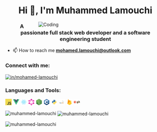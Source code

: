 <h1 align="center">Hi 👋, I'm Muhammed Lamouchi</h1>

<p aligne="left"><img align="right" alt="Coding" width="400" src="https://cdn.dribbble.com/users/1187836/screenshots/6539429/programer.gif" /> </p>

<h3 align="center">A passionate full stack web developer and a software engineering student</h3>

- 📫 How to reach me **mohamed.lamouchi@outlook.com**


<h3 align="left">Connect with me:</h3>
<p align="left">
<a href="https://linkedin.com/in/in/mohamed-lamouchi" target="blank"><img align="center" src="https://raw.githubusercontent.com/rahuldkjain/github-profile-readme-generator/master/src/images/icons/Social/linked-in-alt.svg" alt="in/mohamed-lamouchi" height="30" width="40" /></a>
</p>

<h3 align="left">Languages and Tools:</h3>
<code><img height="20" src="https://raw.githubusercontent.com/github/explore/80688e429a7d4ef2fca1e82350fe8e3517d3494d/topics/javascript/javascript.png"></code>
<code><img height="20" src="https://raw.githubusercontent.com/github/explore/80688e429a7d4ef2fca1e82350fe8e3517d3494d/topics/vue/vue.png"></code>
<code><img height="20" src="https://raw.githubusercontent.com/github/explore/80688e429a7d4ef2fca1e82350fe8e3517d3494d/topics/react/react.png"></code>
<code><img height="20" src="https://raw.githubusercontent.com/github/explore/5c058a388828bb5fde0bcafd4bc867b5bb3f26f3/topics/graphql/graphql.png"></code>
<code><img height="20" src="https://raw.githubusercontent.com/github/explore/80688e429a7d4ef2fca1e82350fe8e3517d3494d/topics/nodejs/nodejs.png"></code>
<code><img height="20" src="https://raw.githubusercontent.com/github/explore/80688e429a7d4ef2fca1e82350fe8e3517d3494d/topics/cpp/cpp.png"></code>
<code><img height="20" src="https://raw.githubusercontent.com/github/explore/80688e429a7d4ef2fca1e82350fe8e3517d3494d/topics/python/python.png"></code>
<code><img height="20" src="https://raw.githubusercontent.com/github/explore/80688e429a7d4ef2fca1e82350fe8e3517d3494d/topics/mysql/mysql.png"></code>
<code><img height="20" src="https://raw.githubusercontent.com/github/explore/80688e429a7d4ef2fca1e82350fe8e3517d3494d/topics/firebase/firebase.png"></code>
<code><img height="20" src="https://raw.githubusercontent.com/github/explore/80688e429a7d4ef2fca1e82350fe8e3517d3494d/topics/git/git.png"></code>

<p><img align="left" src="https://github-readme-stats.vercel.app/api/top-langs?username=muhammed-lamouchi&show_icons=true&locale=en&layout=compact" alt="muhammed-lamouchi" /></p>

<p>&nbsp;<img align="center" src="https://github-readme-stats.vercel.app/api?username=muhammed-lamouchi&show_icons=true&locale=en" alt="muhammed-lamouchi" /></p>

<p><img align="center" src="https://github-readme-streak-stats.herokuapp.com/?user=muhammed-lamouchi&" alt="muhammed-lamouchi" /></p>
